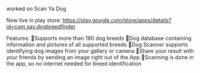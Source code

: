 worked on Scan Ya Dog

Now live in play store: https://play.google.com/store/apps/details?id=com.say.dogbreedfinder

Features:
🦴Supports more than 190 dog breeds
🦴Dog database containing information and pictures of all supported breeds
🦴Dog Scanner supports identifying dog images from your gallery or camera
🦴Share your result with your friends by sending an image right out of the App
🦴Scanning is done in the app, so no internet needed for breed identification
